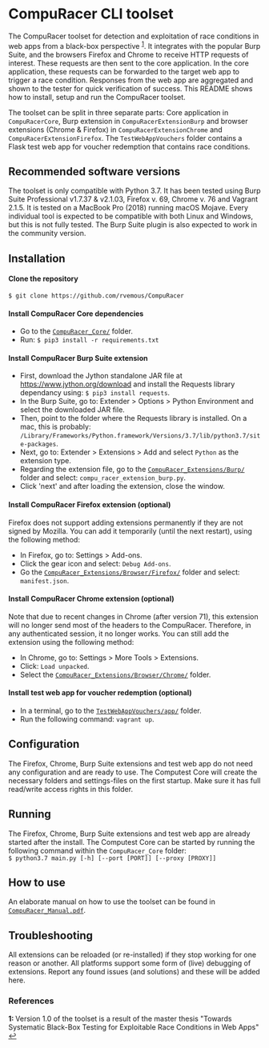 # CompuRacer CLI toolset
The CompuRacer toolset for detection and exploitation of race conditions in web apps from a black-box perspective <sup id="a1">[1](#f1)</sup>. It integrates with the popular Burp Suite, and the browsers Firefox and Chrome to receive HTTP requests of interest. These requests are then sent to the core application. In the core application, these requests can be forwarded to the target web app to trigger a race condition. Responses from the web app are aggregated and shown to the tester for quick verification of success. This README shows how to install, setup and run the CompuRacer toolset.

The toolset can be split in three separate parts: Core application in `CompuRacerCore`, Burp extension in `CompuRacerExtensionBurp` and browser extensions (Chrome & Firefox) in `CompuRacerExtensionChrome` and `CompuRacerExtensionFirefox`. The `TestWebAppVouchers` folder contains a Flask test web app for voucher redemption that contains race conditions.

## Recommended software versions
The toolset is only compatible with Python 3.7. It has been tested using Burp Suite Professional v1.7.37 & v2.1.03, Firefox v. 69, Chrome v. 76 and Vagrant 2.1.5. It is tested on a MacBook Pro (2018) running macOS Mojave. Every individual tool is expected to be compatible with both Linux and Windows, but this is not fully tested. The Burp Suite plugin is also expected to work in the community version.

## Installation
#### Clone the repository
`$ git clone https://github.com/rvemous/CompuRacer`
#### Install CompuRacer Core dependencies
* Go to the [`CompuRacer_Core/`](CompuRacer_Core/) folder.
* Run: `$ pip3 install -r requirements.txt`  
#### Install CompuRacer Burp Suite extension
* First, download the Jython standalone JAR file at https://www.jython.org/download and install the Requests library dependancy using: `$ pip3 install requests`.
* In the Burp Suite, go to: Extender > Options > Python Environment and select the downloaded JAR file.
* Then, point to the folder where the Requests library is installed. On a mac, this is probably: `/Library/Frameworks/Python.framework/Versions/3.7/lib/python3.7/site-packages`.
* Next, go to: Extender > Extensions > Add and select `Python` as the extension type.
* Regarding the extension file, go to the [`CompuRacer_Extensions/Burp/`](CompuRacer_Extensions/Burp/) folder and select: `compu_racer_extension_burp.py`.
* Click 'next' and after loading the extension, close the window.
#### Install CompuRacer Firefox extension (optional) 
Firefox does not support adding extensions permanently if they are not signed by Mozilla. You can add it temporarily (until the next restart), using the following method:
* In Firefox, go to: Settings > Add-ons.
* Click the gear icon and select: `Debug Add-ons`.
* Go the [`CompuRacer_Extensions/Browser/Firefox/`](CompuRacer_Extensions/Browser/Firefox/) folder and select: `manifest.json`.
#### Install CompuRacer Chrome extension (optional) 
Note that due to recent changes in Chrome (after version 71), this extension will no longer send most of the headers to the CompuRacer. Therefore, in any authenticated session, it no longer works. You can still add the extension using the following method:
* In Chrome, go to: Settings > More Tools > Extensions.
* Click: `Load unpacked`.
* Select the [`CompuRacer_Extensions/Browser/Chrome/`](CompuRacer_Extensions/Browser/Chrome/) folder.
#### Install test web app for voucher redemption (optional)
* In a terminal, go to the [`TestWebAppVouchers/app/`](TestWebAppVouchers/app/) folder.
* Run the following command: `vagrant up`.

## Configuration
The Firefox, Chrome, Burp Suite extensions and test web app do not need any configuration and are ready to use. The Computest Core will create the necessary folders and settings-files on the first startup. Make sure it has full read/write access rights in this folder.

## Running
The Firefox, Chrome, Burp Suite extensions and test web app are already started after the install. The Computest Core can be started by running the following command within the `CompuRacer_Core` folder: <br>
`$ python3.7 main.py [-h] [--port [PORT]] [--proxy [PROXY]]`

## How to use
An elaborate manual on how to use the toolset can be found in [`CompuRacer_Manual.pdf`](CompuRacer_Manual.pdf).

## Troubleshooting
All extensions can be reloaded (or re-installed) if they stop working for one reason or another. All platforms support some form of (live) debugging of extensions. Report any found issues (and solutions) and these will be added here. 

### References
<b id="f1">1: </b>Version 1.0 of the toolset is a result of the master thesis "Towards Systematic Black-Box Testing for Exploitable Race Conditions in Web Apps" [↩](#a1) 
